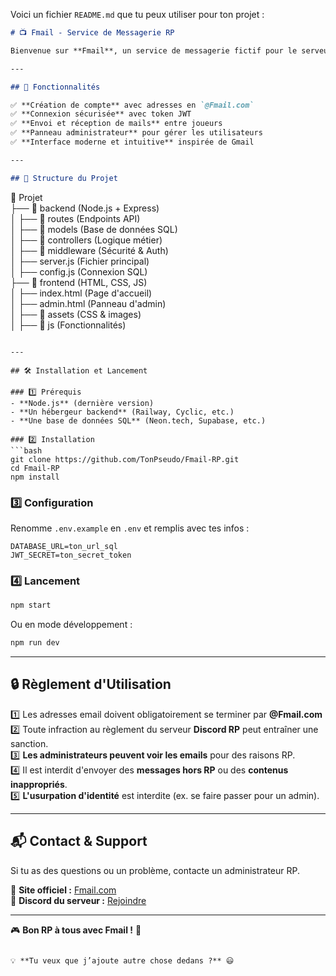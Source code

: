 Voici un fichier `README.md` que tu peux utiliser pour ton projet :  

```markdown
# 📺 Fmail - Service de Messagerie RP

Bienvenue sur **Fmail**, un service de messagerie fictif pour le serveur RP. Ce projet permet aux utilisateurs d'envoyer et de recevoir des emails dans un cadre immersif et réaliste.

---

## 🚀 Fonctionnalités

✅ **Création de compte** avec adresses en `@Fmail.com`  
✅ **Connexion sécurisée** avec token JWT  
✅ **Envoi et réception de mails** entre joueurs  
✅ **Panneau administrateur** pour gérer les utilisateurs  
✅ **Interface moderne et intuitive** inspirée de Gmail  

---

## 📂 Structure du Projet

```
📂 Projet  
├── 📁 backend (Node.js + Express)  
│   ├── 📁 routes (Endpoints API)  
│   ├── 📁 models (Base de données SQL)  
│   ├── 📁 controllers (Logique métier)  
│   ├── 📁 middleware (Sécurité & Auth)  
│   ├── server.js (Fichier principal)  
│   ├── config.js (Connexion SQL)  
├── 📁 frontend (HTML, CSS, JS)  
│   ├── index.html (Page d'accueil)  
│   ├── admin.html (Panneau d'admin)  
│   ├── 📁 assets (CSS & images)  
│   ├── 📁 js (Fonctionnalités)  
```

---

## 🛠️ Installation et Lancement

### 1️⃣ Prérequis
- **Node.js** (dernière version)
- **Un hébergeur backend** (Railway, Cyclic, etc.)
- **Une base de données SQL** (Neon.tech, Supabase, etc.)

### 2️⃣ Installation
```bash
git clone https://github.com/TonPseudo/Fmail-RP.git
cd Fmail-RP
npm install
```

### 3️⃣ Configuration
Renomme `.env.example` en `.env` et remplis avec tes infos :
```
DATABASE_URL=ton_url_sql
JWT_SECRET=ton_secret_token
```

### 4️⃣ Lancement
```bash
npm start
```
Ou en mode développement :
```bash
npm run dev
```

---

## 🔒 Règlement d'Utilisation

1️⃣ Les adresses email doivent obligatoirement se terminer par **@Fmail.com**  
2️⃣ Toute infraction au règlement du serveur **Discord RP** peut entraîner une sanction.  
3️⃣ **Les administrateurs peuvent voir les emails** pour des raisons RP.  
4️⃣ Il est interdit d'envoyer des **messages hors RP** ou des **contenus inappropriés**.  
5️⃣ **L'usurpation d'identité** est interdite (ex. se faire passer pour un admin).  

---

## 📬 Contact & Support

Si tu as des questions ou un problème, contacte un administrateur RP.

🔗 **Site officiel :** [Fmail.com](#)  
🔗 **Discord du serveur :** [Rejoindre](#)  

---

🎮 **Bon RP à tous avec Fmail !** 📨
```

💡 **Tu veux que j’ajoute autre chose dedans ?** 😃
